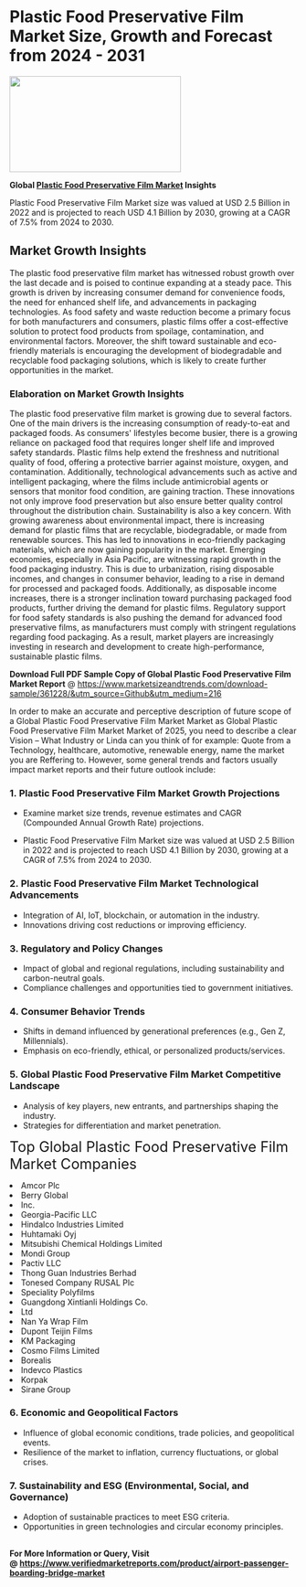 <H1>Plastic Food Preservative Film Market Size, Growth and Forecast from 2024 - 2031</H1><img class="aligncenter size-medium wp-image-584254" src="https://thirdeyenews.in/wp-content/uploads/2024/09/Global-Market-Research-300x168.jpeg" alt="" width="300" height="168" /><p><strong>Global&nbsp;<a href="https://www.marketsizeandtrends.com/download-sample/361228/&amp;utm_source=Github&utm_medium=216">Plastic Food Preservative Film Market</a> Insights</strong></p><p>Plastic Food Preservative Film Market size was valued at USD 2.5 Billion in 2022 and is projected to reach USD 4.1 Billion by 2030, growing at a CAGR of 7.5% from 2024 to 2030.</p><p><h2>Market Growth Insights</h2> The plastic food preservative film market has witnessed robust growth over the last decade and is poised to continue expanding at a steady pace. This growth is driven by increasing consumer demand for convenience foods, the need for enhanced shelf life, and advancements in packaging technologies. As food safety and waste reduction become a primary focus for both manufacturers and consumers, plastic films offer a cost-effective solution to protect food products from spoilage, contamination, and environmental factors. Moreover, the shift toward sustainable and eco-friendly materials is encouraging the development of biodegradable and recyclable food packaging solutions, which is likely to create further opportunities in the market. <h3>Elaboration on Market Growth Insights</h3> The plastic food preservative film market is growing due to several factors. One of the main drivers is the increasing consumption of ready-to-eat and packaged foods. As consumers' lifestyles become busier, there is a growing reliance on packaged food that requires longer shelf life and improved safety standards. Plastic films help extend the freshness and nutritional quality of food, offering a protective barrier against moisture, oxygen, and contamination. Additionally, technological advancements such as active and intelligent packaging, where the films include antimicrobial agents or sensors that monitor food condition, are gaining traction. These innovations not only improve food preservation but also ensure better quality control throughout the distribution chain. Sustainability is also a key concern. With growing awareness about environmental impact, there is increasing demand for plastic films that are recyclable, biodegradable, or made from renewable sources. This has led to innovations in eco-friendly packaging materials, which are now gaining popularity in the market. Emerging economies, especially in Asia Pacific, are witnessing rapid growth in the food packaging industry. This is due to urbanization, rising disposable incomes, and changes in consumer behavior, leading to a rise in demand for processed and packaged foods. Additionally, as disposable income increases, there is a stronger inclination toward purchasing packaged food products, further driving the demand for plastic films. Regulatory support for food safety standards is also pushing the demand for advanced food preservative films, as manufacturers must comply with stringent regulations regarding food packaging. As a result, market players are increasingly investing in research and development to create high-performance, sustainable plastic films. </p><p><span class=""><strong>Download Full PDF Sample Copy of Global Plastic Food Preservative Film Market Report</strong> @ <a href="https://www.marketsizeandtrends.com/download-sample/361228/&amp;utm_source=Github&utm_medium=216" target="_blank">https://www.marketsizeandtrends.com/download-sample/361228/&amp;utm_source=Github&utm_medium=216</a></span></p><p>In order to make an accurate and perceptive description of future scope of a Global&nbsp;Plastic Food Preservative Film Market Market as Global&nbsp;Plastic Food Preservative Film Market Market of 2025, you need to describe a clear Vision &ndash; What Industry or Linda can you think of for example: Quote from a Technology, healthcare, automotive, renewable energy, name the market you are Reffering to. However, some general trends and factors usually impact market reports and their future outlook include:</p><h3>1.&nbsp;<strong>Plastic Food Preservative Film Market Growth Projections</strong></h3><ul><li>Examine market size trends, revenue estimates and CAGR (Compounded Annual Growth Rate) projections.</li><li><p>Plastic Food Preservative Film Market size was valued at USD 2.5 Billion in 2022 and is projected to reach USD 4.1 Billion by 2030, growing at a CAGR of 7.5% from 2024 to 2030.</p></li></ul><h3>2.&nbsp;<strong>Plastic Food Preservative Film Market Technological Advancements</strong></h3><ul><li>Integration of AI, IoT, blockchain, or automation in the industry.</li><li>Innovations driving cost reductions or improving efficiency.</li></ul><h3>3.&nbsp;<strong>Regulatory and Policy Changes</strong></h3><ul><li>Impact of global and regional regulations, including sustainability and carbon-neutral goals.</li><li>Compliance challenges and opportunities tied to government initiatives.</li></ul><h3>4.&nbsp;<strong>Consumer Behavior Trends</strong></h3><ul><li>Shifts in demand influenced by generational preferences (e.g., Gen Z, Millennials).</li><li>Emphasis on eco-friendly, ethical, or personalized products/services.</li></ul><h3>5.&nbsp;<strong>Global Plastic Food Preservative Film Market Competitive Landscape</strong></h3><ul><li>Analysis of key players, new entrants, and partnerships shaping the industry.</li><li>Strategies for differentiation and market penetration.</li></ul><p data-pm-slice="1 1 []"><span style="color: inherit; font-family: inherit; font-size: 25px;">Top Global Plastic Food Preservative Film Market Companies</span></p><div class="" data-test-id=""><p><li>Amcor Plc</li><li> Berry Global</li><li> Inc.</li><li> Georgia-Pacific LLC</li><li> Hindalco Industries Limited</li><li> Huhtamaki Oyj</li><li> Mitsubishi Chemical Holdings Limited</li><li> Mondi Group</li><li> Pactiv LLC</li><li> Thong Guan Industries Berhad</li><li> Tonesed Company RUSAL Plc</li><li> Speciality Polyfilms</li><li> Guangdong Xintianli Holdings Co.</li><li> Ltd</li><li> Nan Ya Wrap Film</li><li> Dupont Teijin Films</li><li> KM Packaging</li><li> Cosmo Films Limited</li><li> Borealis</li><li> Indevco Plastics</li><li> Korpak</li><li> Sirane Group</li></p></div><h3>6.&nbsp;<strong>Economic and Geopolitical Factors</strong></h3><ul><li>Influence of global economic conditions, trade policies, and geopolitical events.</li><li>Resilience of the market to inflation, currency fluctuations, or global crises.</li></ul><h3>7.&nbsp;<strong>Sustainability and ESG (Environmental, Social, and Governance)</strong></h3><ul><li>Adoption of sustainable practices to meet ESG criteria.</li><li>Opportunities in green technologies and circular economy principles.</li></ul><h2><strong style="font-size: 14px;">For More Information or Query, Visit @&nbsp;</strong><a style="background-color: #ffffff; font-size: 14px;" href="https://www.marketsizeandtrends.com/report/plastic-food-preservative-film-market/" target="_blank">https://www.verifiedmarketreports.com/product/airport-passenger-boarding-bridge-market</a></h2>
